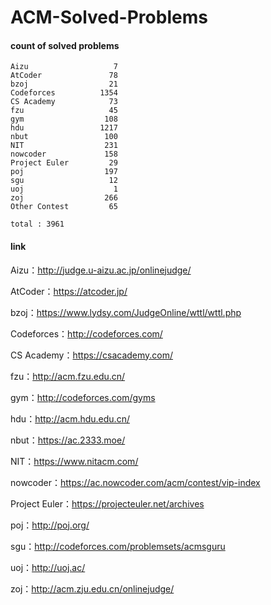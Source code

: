 ﻿# ACM-Solved-Problems

#### count of solved problems
	Aizu                   7
	AtCoder               78
	bzoj                  21
	Codeforces          1354
	CS Academy            73
	fzu                   45
	gym                  108
	hdu                 1217
	nbut                 100
	NIT                  231
	nowcoder             158
	Project Euler         29
	poj                  197
	sgu                   12
	uoj                    1
	zoj                  266
	Other Contest         65

`total : 3961`


#### link

Aizu：http://judge.u-aizu.ac.jp/onlinejudge/

AtCoder：https://atcoder.jp/

bzoj：https://www.lydsy.com/JudgeOnline/wttl/wttl.php

Codeforces：http://codeforces.com/

CS Academy：https://csacademy.com/

fzu：http://acm.fzu.edu.cn/

gym：http://codeforces.com/gyms

hdu：http://acm.hdu.edu.cn/

nbut：https://ac.2333.moe/

NIT：https://www.nitacm.com/

nowcoder：https://ac.nowcoder.com/acm/contest/vip-index

Project Euler：https://projecteuler.net/archives

poj：http://poj.org/

sgu：http://codeforces.com/problemsets/acmsguru

uoj：http://uoj.ac/

zoj：http://acm.zju.edu.cn/onlinejudge/